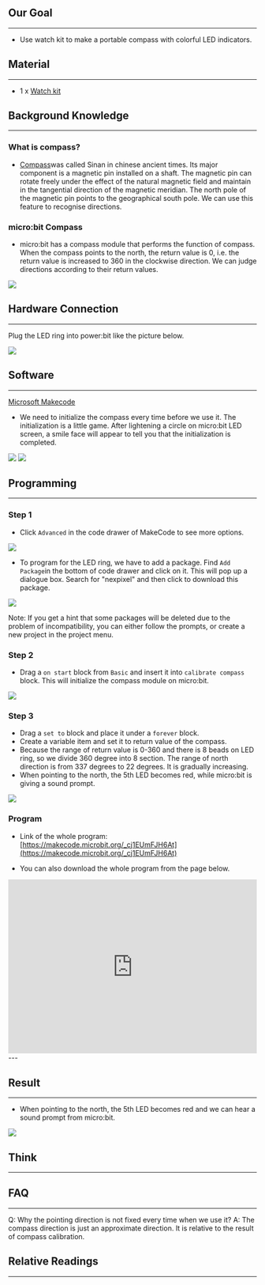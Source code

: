 ## Our Goal  
---
- Use watch kit to make a portable compass with colorful LED indicators.


## Material  
---
- 1 x [Watch kit](https://www.elecfreaks.com/estore/power-bit-watch-kit-for-microbit.html)  


## Background Knowledge  
---

### What is compass?   

- [Compass](https://en.wikipedia.org/wiki/Compass)was called Sinan in chinese ancient times. Its major component is a magnetic pin installed on a shaft. The magnetic pin can rotate freely under the effect of the natural magnetic field and maintain in the tangential direction of the magnetic meridian. The north pole of the magnetic pin points to the geographical south pole. We can use this feature to recognise directions.

### micro:bit Compass  

- micro:bit has a compass module that performs the function of compass. When the compass points to the north, the return value is 0, i.e. the return value is increased to 360 in the clockwise direction. We can judge directions according to their return values.

![](https://i.imgur.com/2UMV4MA.png)


## Hardware Connection  
---
Plug the LED ring into power:bit like the picture below.

![](https://i.imgur.com/xLUYTkT.jpg)


## Software  
---
[Microsoft Makecode](https://makecode.microbit.org/#)

- We need to initialize the compass every time before we use it. The initialization is a little game. After lightening a circle on micro:bit LED screen, a smile face will appear to tell you that the initialization is completed.

![](https://i.imgur.com/V4wZAP1.png) ![](https://i.imgur.com/EW3J71r.png)


## Programming   
---  
### Step 1  
- Click `Advanced` in the code drawer of MakeCode to see more options.  

![](https://i.imgur.com/LjMR5IU.png)

- To program for the LED ring, we have to add a package. Find `Add Package`in the bottom of code drawer and click on it. This will pop up a dialogue box. Search for "nexpixel" and then click to download this package.

![](https://i.imgur.com/0u6UbMV.png)

Note: If you get a hint that some packages will be deleted due to the problem of incompatibility, you can either follow the prompts, or create a new project in the project menu. 

### Step 2  
- Drag a `on start` block from `Basic` and insert it into `calibrate compass` block. This will initialize the compass module on micro:bit.

![](https://i.imgur.com/3dkZNmi.png)  

### Step 3  
- Drag a `set to` block and place it under a `forever` block.
- Create a variable item and set it to return value of the compass.
- Because the range of return value is 0-360 and there is 8 beads on LED ring, so we divide 360 degree into 8 section. The range of north direction is from 337 degrees to 22 degrees. It is gradually increasing.
- When pointing to the north, the 5th LED becomes red, while micro:bit is giving a sound prompt. 

![](https://i.imgur.com/p2jYTw8.png)

### Program  

- Link of the whole program: [https://makecode.microbit.org/_cj1EUmFJH6At](https://makecode.microbit.org/_cj1EUmFJH6At)

- You can also download the whole program from the page below.  

<div style="position:relative;height:0;padding-bottom:70%;overflow:hidden;"><iframe style="position:absolute;top:0;left:0;width:100%;height:100%;" src="https://makecode.microbit.org/#pub:_cj1EUmFJH6At" frameborder="0" sandbox="allow-popups allow-forms allow-scripts allow-same-origin"></iframe></div>  
---


## Result  
---
- When pointing to the north, the 5th LED becomes red and we can hear a sound prompt from micro:bit.  

![](https://i.imgur.com/mSYW7Kg.gif)  


## Think   
---  


## FAQ  
---  
Q: Why the pointing direction is not fixed every time when we use it?
A: The compass direction is just an approximate direction. It is relative to the result of compass calibration. 

## Relative Readings   
---

